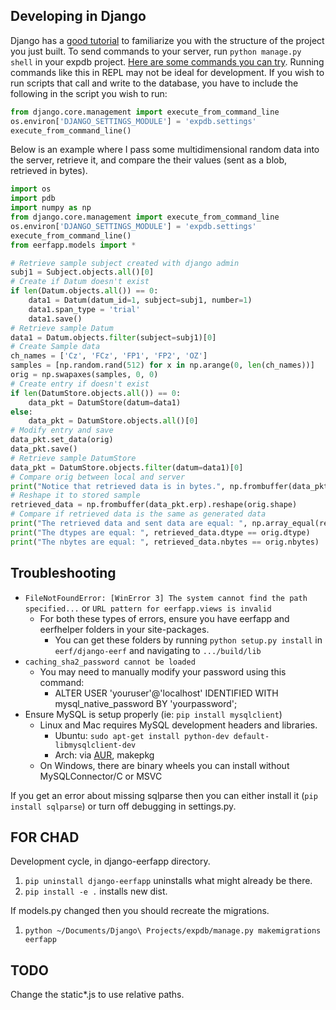 ## Developing in Django

Django has a [good tutorial](https://docs.djangoproject.com/en/3.0/intro/tutorial01/) to familiarize you with the structure of the project you just built. To send commands to your server, run `python manage.py shell` in your expdb project. [Here are some commands you can try](https://docs.djangoproject.com/en/3.0/intro/tutorial02/#playing-with-the-api). Running commands like this in REPL may not be ideal for development. If you wish to run scripts that call and write to the database, you have to include the following in the script you wish to run:
 
```python
from django.core.management import execute_from_command_line
os.environ['DJANGO_SETTINGS_MODULE'] = 'expdb.settings'
execute_from_command_line()
```

Below is an example where I pass some multidimensional random data into the server, retrieve it, and compare the their values (sent as a blob, retrieved in bytes).

```python
import os
import pdb
import numpy as np
from django.core.management import execute_from_command_line
os.environ['DJANGO_SETTINGS_MODULE'] = 'expdb.settings'
execute_from_command_line()
from eerfapp.models import *

# Retrieve sample subject created with django admin
subj1 = Subject.objects.all()[0]
# Create if Datum doesn't exist
if len(Datum.objects.all()) == 0:
    data1 = Datum(datum_id=1, subject=subj1, number=1)
    data1.span_type = 'trial'
    data1.save()
# Retrieve sample Datum
data1 = Datum.objects.filter(subject=subj1)[0]
# Create Sample data
ch_names = ['Cz', 'FCz', 'FP1', 'FP2', 'OZ']
samples = [np.random.rand(512) for x in np.arange(0, len(ch_names))]
orig = np.swapaxes(samples, 0, 0)
# Create entry if doesn't exist
if len(DatumStore.objects.all()) == 0:
    data_pkt = DatumStore(datum=data1)
else:
    data_pkt = DatumStore.objects.all()[0]
# Modify entry and save
data_pkt.set_data(orig)
data_pkt.save()
# Retrieve sample DatumStore
data_pkt = DatumStore.objects.filter(datum=data1)[0]
# Compare orig between local and server
print("Notice that retrieved data is in bytes.", np.frombuffer(data_pkt.erp).shape)
# Reshape it to stored sample
retrieved_data = np.frombuffer(data_pkt.erp).reshape(orig.shape)
# Compare if retrieved data is the same as generated data
print("The retrieved data and sent data are equal: ", np.array_equal(retrieved_data, orig))
print("The dtypes are equal: ", retrieved_data.dtype == orig.dtype)
print("The nbytes are equal: ", retrieved_data.nbytes == orig.nbytes)
```


## Troubleshooting

  * `FileNotFoundError: [WinError 3] The system cannot find the path specified...` or `URL pattern for eerfapp.views is invalid`
    * For both these types of errors, ensure you have eerfapp and eerfhelper folders in your site-packages.
      * You can get these folders by running `python setup.py install` in `eerf/django-eerf` and navigating to `.../build/lib`
  * `caching_sha2_password cannot be loaded`
    * You may need to manually modify your password using this command:
      * ALTER USER 'youruser'@'localhost' IDENTIFIED WITH mysql_native_password BY 'yourpassword';
  * Ensure MySQL is setup properly (ie: `pip install mysqlclient`)
    * Linux and Mac requires MySQL development headers and libraries.
      * Ubuntu: `sudo apt-get install python-dev default-libmysqlclient-dev`
      * Arch: via [AUR](https://aur.archlinux.org/packages/libmysqlclient/), makepkg
    * On Windows, there are binary wheels you can install without MySQLConnector/C or MSVC

If you get an error about missing sqlparse then you can either install it (`pip install sqlparse`) or turn off debugging in settings.py.


FOR CHAD
-------

Development cycle, in django-eerfapp directory.

1. `pip uninstall django-eerfapp` uninstalls what might already be there.
3. `pip install -e .` installs new dist.

If models.py changed then you should recreate the migrations.

1. `python ~/Documents/Django\ Projects/expdb/manage.py makemigrations eerfapp`

TODO
----

Change the static\*.js to use relative paths.
